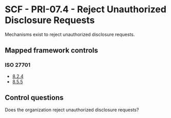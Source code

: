 # SCF - PRI-07.4 - Reject Unauthorized Disclosure Requests
Mechanisms exist to reject unauthorized disclosure requests.
## Mapped framework controls
### ISO 27701
- [8.2.4](../iso27701/824.md)
- [8.5.5](../iso27701/855.md)
  
## Control questions
Does the organization reject unauthorized disclosure requests?
  